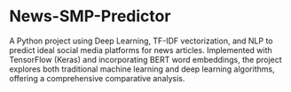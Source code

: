 # News-SMP-Predictor
A Python project using Deep Learning, TF-IDF vectorization, and NLP to predict ideal social media platforms for news articles. Implemented with TensorFlow (Keras) and incorporating BERT word embeddings, the project explores both traditional machine learning and deep learning algorithms, offering a comprehensive comparative analysis.
